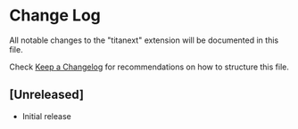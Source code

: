 # Change Log

All notable changes to the "titanext" extension will be documented in this file.

Check [Keep a Changelog](http://keepachangelog.com/) for recommendations on how to structure this file.

## [Unreleased]

- Initial release